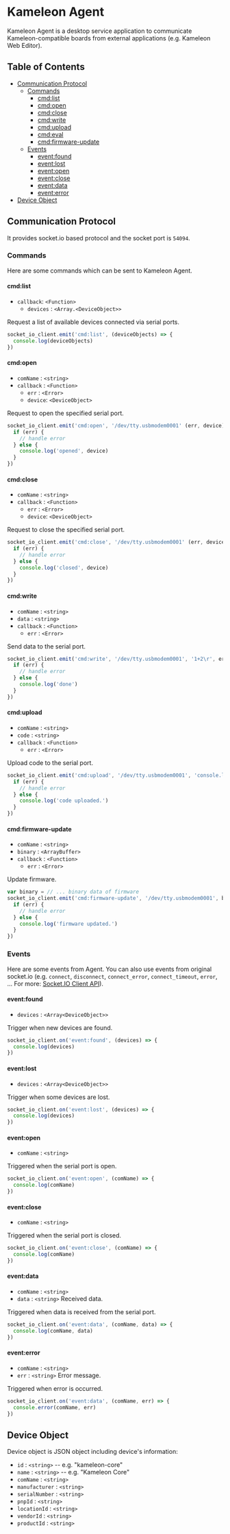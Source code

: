 # Kameleon Agent

Kameleon Agent is a desktop service application to communicate Kameleon-compatible boards from external applications (e.g. Kameleon Web Editor).

## Table of Contents

* [Communication Protocol](#communication-protocol)
  * [Commands](#commands)
    * [cmd:list](#cmdlist)
    * [cmd:open](#cmdopen)
    * [cmd:close](#cmdclose)
    * [cmd:write](#cmdwrite)
    * [cmd:upload](#cmdupload)
    * [cmd:eval](#cmdeval)
    * [cmd:firmware-update](#cmdfirmare-update)
  * [Events](#events)
    * [event:found](#eventfound)
    * [event:lost](#eventlost)
    * [event:open](#eventopen)
    * [event:close](#eventclose)
    * [event:data](#eventdata)
    * [event:error](#eventerror)
* [Device Object](#device-object)

## Communication Protocol

It provides socket.io based protocol and the socket port is `54094`.

### Commands

Here are some commands which can be sent to Kameleon Agent.

#### cmd:list

* `callback`: `<Function>`
  * `devices` : `<Array.<DeviceObject>>`

Request a list of available devices connected via serial ports.

```js
socket_io_client.emit('cmd:list', (deviceObjects) => {
  console.log(deviceObjects)
})
```

#### cmd:open

* `comName` : `<string>`
* `callback` : `<Function>`
  * `err` : `<Error>`
  * `device`: `<DeviceObject>`

Request to open the specified serial port.

```js
socket_io_client.emit('cmd:open', '/dev/tty.usbmodem0001' (err, device) => {
  if (err) {
    // handle error
  } else {
    console.log('opened', device)
  }
})
```

#### cmd:close

* `comName` : `<string>`
* `callback` : `<Function>`
  * `err` : `<Error>`
  * `device`: `<DeviceObject>`

Request to close the specified serial port.

```js
socket_io_client.emit('cmd:close', '/dev/tty.usbmodem0001' (err, device) => {
  if (err) {
    // handle error
  } else {
    console.log('closed', device)
  }
})
```

#### cmd:write

* `comName` : `<string>`
* `data` : `<string>`
* `callback` : `<Function>`
  * `err` : `<Error>`

Send data to the serial port.

```js
socket_io_client.emit('cmd:write', '/dev/tty.usbmodem0001', '1+2\r', err => {
  if (err) {
    // handle error
  } else {
    console.log('done')
  }
})
```

#### cmd:upload

* `comName` : `<string>`
* `code` : `<string>`
* `callback` : `<Function>`
  * `err` : `<Error>`

Upload code to the serial port.

```js
socket_io_client.emit('cmd:upload', '/dev/tty.usbmodem0001', 'console.log("hello,world!")', (err) => {
  if (err) {
    // handle error
  } else {
    console.log('code uploaded.')
  }
})
```

#### cmd:firmware-update

* `comName` : `<string>`
* `binary` : `<ArrayBuffer>`
* `callback` : `<Function>`
  * `err` : `<Error>`

Update firmware.

```js
var binary = // ... binary data of firmware
socket_io_client.emit('cmd:firmware-update', '/dev/tty.usbmodem0001', binary, (err) => {
  if (err) {
    // handle error
  } else {
    console.log('firmware updated.')
  }
})
```

### Events

Here are some events from Agent. You can also use events from original socket.io (e.g. `connect`, `disconnect`, `connect_error`, `connect_timeout`, `error`, ... For more: [Socket.IO Client API](https://socket.io/docs/client-api/)).

#### event:found

* `devices` : `<Array<DeviceObject>>`

Trigger when new devices are found.

```js
socket_io_client.on('event:found', (devices) => {
  console.log(devices)
})
```

#### event:lost

* `devices` : `<Array<DeviceObject>>`

Trigger when some devices are lost.

```js
socket_io_client.on('event:lost', (devices) => {
  console.log(devices)
})
```

#### event:open

* `comName` : `<string>`

Triggered when the serial port is open.

```js
socket_io_client.on('event:open', (comName) => {
  console.log(comName)
})
```

#### event:close

* `comName` : `<string>`

Triggered when the serial port is closed.

```js
socket_io_client.on('event:close', (comName) => {
  console.log(comName)
})
```

#### event:data

* `comName` : `<string>`
* `data` : `<string>` Received data.

Triggered when data is received from the serial port.

```js
socket_io_client.on('event:data', (comName, data) => {
  console.log(comName, data)
})
```

#### event:error

* `comName` : `<string>`
* `err` : `<string>` Error message.

Triggered when error is occurred.

```js
socket_io_client.on('event:data', (comName, err) => {
  console.error(comName, err)
})
```

## Device Object

Device object is JSON object including device's information:

* `id` : `<string>` -- e.g. "kameleon-core"
* `name` : `<string>` -- e.g. "Kameleon Core"
* `comName` : `<string>`
* `manufacturer` : `<string>`
* `serialNumber` : `<string>`
* `pnpId` : `<string>`
* `locationId` : `<string>`
* `vendorId` : `<string>`
* `productId` : `<string>`
